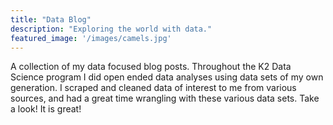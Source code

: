 ```yaml
---
title: "Data Blog"
description: "Exploring the world with data."
featured_image: '/images/camels.jpg'
---
```

A collection of my data focused blog posts. Throughout the K2 Data Science program I did open ended data analyses using data sets of my own generation. I scraped and cleaned data of interest to me from various sources, and had a great time wrangling with these various data sets. Take a look! It is great!
